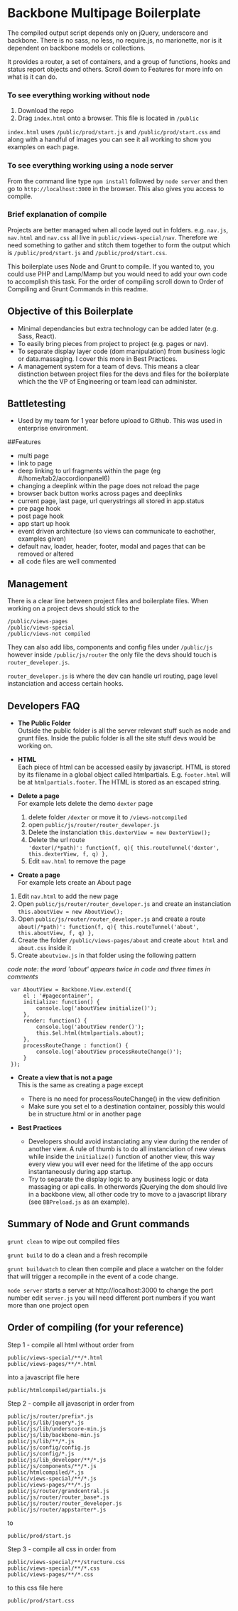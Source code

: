 # Backbone Multipage Boilerplate

The compiled output script depends only on jQuery, underscore and backbone. There is no sass, no less, no require.js, no marionette, nor is it dependent on backbone models or collections. 

It provides a router, a set of containers, and a group of functions, hooks and status report objects and others. Scroll down to Features for more info on what is it can do.

### To see everything working without node
1. Download the repo
2. Drag `index.html` onto a browser. This file is located in `/public` 

`index.html` uses `/public/prod/start.js` and `/public/prod/start.css` and along with a handful of images you can see it all working to show you examples on each page.

### To see everything working using a node server
From the command line type `npm install` followed by `node server` and then go to `http://localhost:3000` in the browser. This also gives you access to compile.

### Brief explanation of compile

Projects are better managed when all code layed out in folders. e.g. `nav.js`, `nav.html` and `nav.css` all live in `public/views-special/nav`. Therefore we need something to gather and stitch them together to form the output which is `/public/prod/start.js` and `/public/prod/start.css`. 

This boilerplate uses Node and Grunt to compile. If you wanted to, you could use PHP and Lamp/Mamp but you would need to add your own code to accomplish this task. For the order of compiling scroll down to Order of Compiling and Grunt Commands in this readme.

## Objective of this Boilerplate

* Minimal dependancies but extra technology can be added later (e.g. Sass, React).
* To easily bring pieces from project to project (e.g. pages or nav).
* To separate display layer code (dom manipulation) from business logic or data.massaging. I cover this more in Best Practices.
* A management system for a team of devs. This means a clear distinction between project files for the devs and files for the boilerplate which the the VP of Engineering or team lead can administer.

## Battletesting

* Used by my team for 1 year before upload to Github. This was used in enterprise environment.


##Features
* multi page
* link to page
* deep linking to url fragments within the page (eg #/home/tab2/accordionpanel6)
* changing a deeplink within the page does not reload the page
* browser back button works across pages and deeplinks
* current page, last page, url querystrings all stored in app.status 
* pre page hook
* post page hook
* app start up hook
* event driven architecture (so views can communicate to eachother, examples given)
* default nav, loader, header, footer, modal and pages that can be removed or altered
* all code files are well commented

## Management
There is a clear line between project files and boilerplate files. When working on a project devs should stick to the 

    /public/views-pages
    /public/views-special
    /public/views-not compiled

They can also add libs, components and config files under `/public/js` however inside `/public/js/router` the only file the devs should touch is `router_developer.js`.

`router_developer.js` is where the dev can handle url routing, page level instanciation and access certain hooks.

## Developers FAQ
* **The Public Folder**<br>Outside the public folder is all the server relevant stuff such as node and grunt files. Inside the public folder is all the site stuff devs would be working on.

* **HTML**<br>Each piece of html can be accessed easily by  javascript. HTML is stored by its filename in a global object called htmlpartials. E.g. `footer.html` will be at `htmlpartials.footer`. The HTML is stored as an escaped string.

* **Delete a page**<br>For example lets delete the demo `dexter` page
  1. delete folder `/dexter` or move it to `/views-notcompiled`
  2. open `public/js/router/router_developer.js`
  3. Delete the instanciation  `this.dexterView = new DexterView();`
  4. Delete the url route <br>`'dexter(/*path)': function(f, q){ this.routeTunnel('dexter', this.dexterView, f, q) },`
  5. Edit `nav.html` to remove the page

* **Create a page**<br>For example lets create an About page
 1. Edit `nav.html` to add the new page
 2. Open `public/js/router/router_developer.js` and create an instanciation <br>`this.aboutView = new AboutView();`
 3. Open `public/js/router/router_developer.js` and create a route <br>`about(/*path)': function(f, q){ this.routeTunnel('about', this.aboutView, f, q) },`
 4. Create the folder `/public/views-pages/about` and create `about html` and `about.css` inside it
 5. Create `aboutview.js` in that folder using the following pattern

*code note: the word 'about' appears twice in code and three times in comments*

     var AboutView = Backbone.View.extend({
         el : '#pagecontainer',
         initialize: function() {
             console.log('aboutView initialize()');
         },
         render: function() {
             console.log('aboutView render()');
             this.$el.html(htmlpartials.about);
         },
         processRouteChange : function() {
             console.log('aboutView processRouteChange()');
         }
     });

* **Create a view that is not a page**<br>
This is the same as creating a page except
  * There is no need for processRouteChange() in the view definition
  * Make sure you set el to a destination container, possibly this would be in structure.html or in another page

* **Best Practices**<br>
  * Developers should avoid instanciating any view during the render of another view. A rule of thumb is to do all instanciation of new views while inside the `initialize()` function of another view, this way every view you will ever need for the lifetime of the app occurs instantaneously during app startup.
  * Try to separate the display logic to any business logic or data massaging or api calls. In otherwords jQuerying the dom should live in a backbone view, all other code try to move to a javascript library (see `BBPreload.js` as an example).


## Summary of Node and Grunt commands

`grunt clean` to wipe out compiled files

`grunt build` to do a clean and a fresh recompile

`grunt buildwatch` to clean then compile and place a watcher on the folder that will trigger a recompile in the event of a code change.

`node server` starts a server at http://localhost:3000 to change the port number edit `server.js` you will need different port numbers if you want more than one project open


## Order of compiling (for your reference)

Step 1 - compile all html without order from

    public/views-special/**/*.html
    public/views-pages/**/*.html

into a javascript file here

    public/htmlcompiled/partials.js


Step 2 - compile all javascript in order from

    public/js/router/prefix*.js  
    public/js/lib/jquery*.js
    public/js/lib/underscore-min.js
    public/js/lib/backbone-min.js
    public/js/lib/**/*.js
    public/js/config/config.js
    public/js/config/*.js
    public/js/lib_developer/**/*.js
    public/js/components/**/*.js
    public/htmlcompiled/*.js
    public/views-special/**/*.js
    public/views-pages/**/*.js
    public/js/router/grandcentral.js
    public/js/router/router_base*.js
    public/js/router/router_developer.js
    public/js/router/appstarter*.js

to

    public/prod/start.js

Step 3 - compile all css in order from

    public/views-special/**/structure.css
    public/views-special/**/*.css
    public/views-pages/**/*.css

to this css file here

    public/prod/start.css


